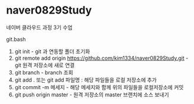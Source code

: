 # naver0829Study
네이버 클라우드 과정 3기 수업


git.bash

1. git init - git 과 연동할 폴더 초기화
2. git remote add origin https://github.com/kim1334/naver0829Study.git -  git 원격 저장소에 새로 연결
3. git branch - branch 조회
4. git add . 또는 git add 파일명 : 해당 파일들을 로컬 저장소에 추가
5. git commit -m 메세지 - 해당 메세지와 함께 위의 파일들을 로컬저장소에 커밋
6. git push origin master - 원격 저장소의 master 브랜치에 소스 보내기
